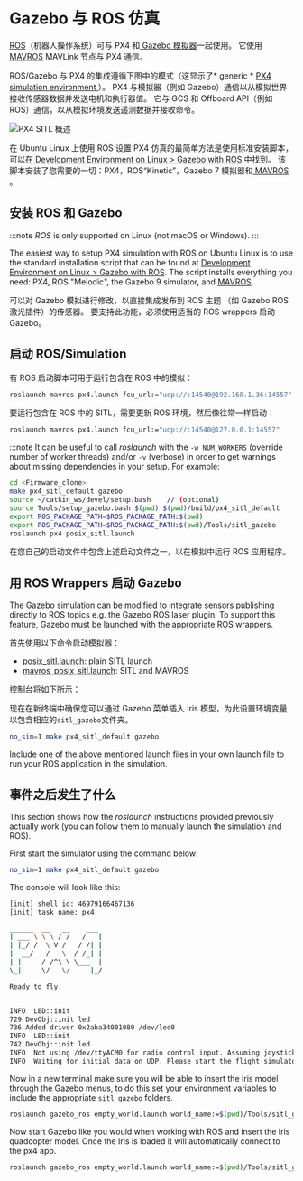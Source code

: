 # Gazebo 与 ROS 仿真

[ ROS](../ros/README.md)（机器人操作系统）可与 PX4 和[ Gazebo 模拟器](../simulation/gazebo.md)一起使用。 它使用[ MAVROS](../ros/mavros_installation.md) MAVLink 节点与 PX4 通信。

ROS/Gazebo 与 PX4 的集成遵循下图中的模式（这显示了* generic * [ PX4 simulation environment ](../simulation/README.md#sitl-simulation-environment)）。 PX4 与模拟器（例如 Gazebo）通信以从模拟世界接收传感器数据并发送电机和执行器值。 它与 GCS 和 Offboard API（例如 ROS）通信，以从模拟环境发送遥测数据并接收命令。

![PX4 SITL 概述](../../assets/simulation/px4_sitl_overview.png)

在 Ubuntu Linux 上使用 ROS 设置 PX4 仿真的最简单方法是使用标准安装脚本，可以在[ Development Environment on Linux > Gazebo with ROS ](../setup/dev_env_linux.md#gazebo-with-ros)中找到。 该脚本安装了您需要的一切：PX4，ROS“Kinetic”，Gazebo 7 模拟器和[ MAVROS ](../ros/mavros_installation.md)。

## 安装 ROS 和 Gazebo

:::note
*ROS* is only supported on Linux (not macOS or Windows).
:::

The easiest way to setup PX4 simulation with ROS on Ubuntu Linux is to use the standard installation script that can be found at [Development Environment on Linux > Gazebo with ROS](../dev_setup/dev_env_linux_ubuntu.md#rosgazebo). The script installs everything you need: PX4, ROS "Melodic", the Gazebo 9 simulator, and [MAVROS](../ros/mavros_installation.md).

可以对 Gazebo 模拟进行修改，以直接集成发布到 ROS 主题 （如 Gazebo ROS 激光插件）的传感器。 要支持此功能，必须使用适当的 ROS wrappers 启动 Gazebo。


## 启动 ROS/Simulation

有 ROS 启动脚本可用于运行包含在 ROS 中的模拟：

```sh
roslaunch mavros px4.launch fcu_url:="udp://:14540@192.168.1.36:14557"
```

要运行包含在 ROS 中的 SITL，需要更新 ROS 环境，然后像往常一样启动：

```sh
roslaunch mavros px4.launch fcu_url:="udp://:14540@127.0.0.1:14557"
```

:::note
It can be useful to call *roslaunch* with the `-w NUM_WORKERS` (override number of worker threads) and/or `-v` (verbose) in order to get warnings about missing dependencies in your setup. For example:
```sh
cd <Firmware_clone>
make px4_sitl_default gazebo
source ~/catkin_ws/devel/setup.bash    // (optional)
source Tools/setup_gazebo.bash $(pwd) $(pwd)/build/px4_sitl_default
export ROS_PACKAGE_PATH=$ROS_PACKAGE_PATH:$(pwd)
export ROS_PACKAGE_PATH=$ROS_PACKAGE_PATH:$(pwd)/Tools/sitl_gazebo
roslaunch px4 posix_sitl.launch
```
在您自己的启动文件中包含上述启动文件之一，以在模拟中运行 ROS 应用程序。

## 用 ROS Wrappers 启动 Gazebo

The Gazebo simulation can be modified to integrate sensors publishing directly to ROS topics e.g. the Gazebo ROS laser plugin. To support this feature, Gazebo must be launched with the appropriate ROS wrappers.

首先使用以下命令启动模拟器：

* [posix_sitl.launch](https://github.com/PX4/PX4-Autopilot/blob/release/1.13/launch/posix_sitl.launch): plain SITL launch
* [mavros_posix_sitl.launch](https://github.com/PX4/PX4-Autopilot/blob/release/1.13/launch/mavros_posix_sitl.launch): SITL and MAVROS

控制台将如下所示：

现在在新终端中确保您可以通过 Gazebo 菜单插入 Iris 模型，为此设置环境变量以包含相应的`sitl_gazebo`文件夹。

```sh
no_sim=1 make px4_sitl_default gazebo
```

Include one of the above mentioned launch files in your own launch file to run your ROS application in the simulation.

## 事件之后发生了什么

This section shows how the *roslaunch* instructions provided previously actually work (you can follow them to manually launch the simulation and ROS).

First start the simulator using the command below:

```sh
no_sim=1 make px4_sitl_default gazebo
```

The console will look like this:
```sh
[init] shell id: 46979166467136
[init] task name: px4

______  __   __    ___
| ___ \ \ \ / /   /   |
| |_/ /  \ V /   / /| |
|  __/   /   \  / /_| |
| |     / /^\ \ \___  |
\_|     \/   \/     |_/

Ready to fly.


INFO  LED::init
729 DevObj::init led
736 Added driver 0x2aba34001080 /dev/led0
INFO  LED::init
742 DevObj::init led
INFO  Not using /dev/ttyACM0 for radio control input. Assuming joystick input via MAVLink.
INFO  Waiting for initial data on UDP. Please start the flight simulator to proceed..
```

Now in a new terminal make sure you will be able to insert the Iris model through the Gazebo menus, to do this set your environment variables to include the appropriate `sitl_gazebo` folders.

```sh
roslaunch gazebo_ros empty_world.launch world_name:=$(pwd)/Tools/sitl_gazebo/worlds/iris.world
```

Now start Gazebo like you would when working with ROS and insert the Iris quadcopter model. Once the Iris is loaded it will automatically connect to the px4 app.

```sh
roslaunch gazebo_ros empty_world.launch world_name:=$(pwd)/Tools/sitl_gazebo/worlds/iris.world
```
